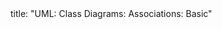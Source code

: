 <frontmatter>
title: "UML: Class Diagrams: Associations: Basic"
</frontmatter>

<include src="unit-inPage-asFlat.md" boilerplate />